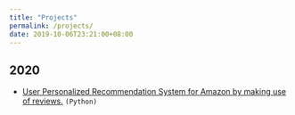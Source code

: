 ```yaml
---
title: "Projects"
permalink: /projects/
date: 2019-10-06T23:21:00+08:00
---
```


## 2020
- [User Personalized Recommendation System for Amazon by making use of reviews.](https://github.com/Shreyash1811/User-Personalized-Recommendation-System-for-Amazon-by-making-use-of-reviews) `(Python)`
